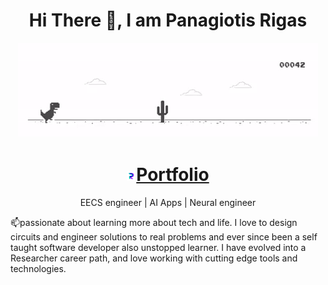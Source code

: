 <h1 align="center"><b>Hi There 👋, I am Panagiotis Rigas</b></h1>
<p align="center"><img src="dino.gif"/></p>
<h1 align="center"><img src="PR.ico"style="width:15px;height:15px;"><a href="https://prigas.pythonanywhere.com">Portfolio</a></h1>

           
<p align="center">EECS engineer | AI Apps | Neural engineer</p>
<p></p>
<p>📫passionate about learning more about tech and life. I love to design circuits and engineer solutions to real problems and ever since been a self taught software developer also unstopped learner. I have evolved into a Researcher career path, and love working with cutting edge tools and technologies.</p>
<p></p>

          
